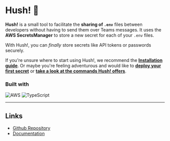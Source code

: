 # Hush! 🤫

**Hush!** is a small tool to facilitate the **sharing of `.env`** files between developers without having to send them over Teams messages. It uses the **AWS SecretsManager** to store a new secret for each of your `.env` files.

With Hush!, you can _finally_ store secrets like API tokens or passwords securely.

If you're unsure where to start using Hush!, we recommend the **[Installation guide](https://hush.kernpunkt.de/getting-started/installation)**. Or maybe you're feeling adventurous and would like to **[deploy your first secret](https://hush.kernpunkt.de/getting-started/deploying-your-first-secret)** or **[take a look at the commands Hush! offers](https://hush.kernpunkt.de/commands)**.

### Built with

![AWS](https://img.shields.io/badge/AWS-%23FF9900.svg?style=for-the-badge&logo=amazon-aws&logoColor=white) ![TypeScript](https://img.shields.io/badge/typescript-%23007ACC.svg?style=for-the-badge&logo=typescript&logoColor=white)

---

## Links

- [Github Repository](https://github.com/kernpunkt/hush)
- [Documentation](https://hush.kernpunkt.de)
